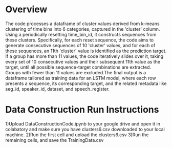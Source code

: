 # Overview
The code processes a dataframe of cluster values derived from k-means clustering of time bins into 6 categories, captured in the 'cluster' column. Using a periodically resetting time_bin_id, it constructs sequences from these clusters. Specifically, for each reset sequence, the code aims to generate consecutive sequences of 10 'cluster' values, and for each of these sequences, an 11th 'cluster' value is identified as the prediction target. If a group has more than 11 values, the code iteratively slides over it, taking every set of 10 consecutive values and their subsequent 11th value as the target, until all possible sequence-target combinations are extracted. Groups with fewer than 11 values are excluded.The final output is a dataframe tailored as training data for an LSTM model, where each row presents a sequence, its corresponding target, and the related metadata like seg_id, speaker_id, dataset, and speech_register.

# Data Construction Run Instructions
1)Upload DataConstructionCode.ipynb to your google drive and open it in colabatory and make sure you have clusters6.csv downloaded to your local machine. 
2)Run the first cell and upload the clusters6.csv
3)Run the remaining cells, and save the TrainingData.csv


